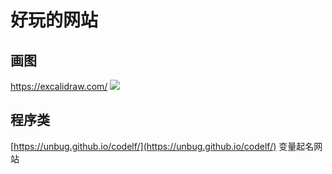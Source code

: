 # 好玩的网站

## 画图

https://excalidraw.com/
![](https://static.meowrain.cn/i/2023/05/20/ywusot-3.webp)

## 程序类

[https://unbug.github.io/codelf/](https://unbug.github.io/codelf/)  变量起名网站
